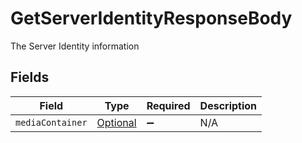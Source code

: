 # GetServerIdentityResponseBody

The Server Identity information


## Fields

| Field                                                                                                   | Type                                                                                                    | Required                                                                                                | Description                                                                                             |
| ------------------------------------------------------------------------------------------------------- | ------------------------------------------------------------------------------------------------------- | ------------------------------------------------------------------------------------------------------- | ------------------------------------------------------------------------------------------------------- |
| `mediaContainer`                                                                                        | [Optional<GetServerIdentityMediaContainer>](../../models/operations/GetServerIdentityMediaContainer.md) | :heavy_minus_sign:                                                                                      | N/A                                                                                                     |